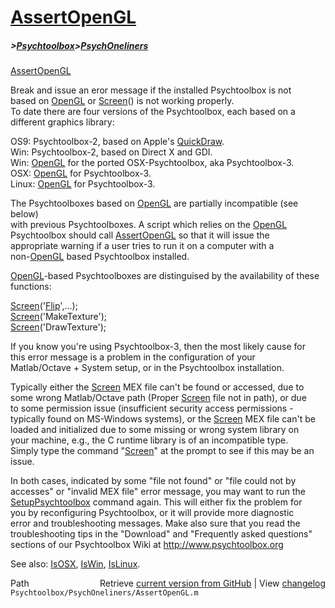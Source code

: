 # [AssertOpenGL](AssertOpenGL)
##### >[Psychtoolbox](Psychtoolbox)>[PsychOneliners](PsychOneliners)

[AssertOpenGL](AssertOpenGL)  
  
Break and issue an eror message if the installed Psychtoolbox is not  
based on [OpenGL](OpenGL) or [Screen](Screen)() is not working properly.  
To date there are four versions of the Psychtoolbox, each based on a  
different graphics library:  
  
 OS9: Psychtoolbox-2, based on Apple's [QuickDraw](QuickDraw).  
 Win: Psychtoolbox-2, based on Direct X and GDI.  
 Win: [OpenGL](OpenGL) for the ported OSX-Psychtoolbox, aka Psychtoolbox-3.  
 OSX: [OpenGL](OpenGL) for Psychtoolbox-3.  
 Linux: [OpenGL](OpenGL) for Psychtoolbox-3.  
  
 The Psychtoolboxes based on [OpenGL](OpenGL) are partially incompatible (see below)  
 with previous Psychtoolboxes.  A script which relies on the [OpenGL](OpenGL)  
 Psychtoolbox should call [AssertOpenGL](AssertOpenGL) so that it will issue the  
 appropriate warning if a user tries to run it on a computer with a  
 non-[OpenGL](OpenGL) based Psychtoolbox installed.  
  
 [OpenGL](OpenGL)-based Psychtoolboxes are distinguised by the availability of these  
 functions:  
  
  [Screen](Screen)('[Flip](Flip)',...);  
  [Screen](Screen)('MakeTexture');  
  [Screen](Screen)('DrawTexture');  
  
  
 If you know you're using Psychtoolbox-3, then the most likely cause for  
 this error message is a problem in the configuration of your  
 Matlab/Octave + System setup, or in the Psychtoolbox installation.  
  
 Typically either the [Screen](Screen) MEX file can't be found or accessed, due to  
 some wrong Matlab/Octave path (Proper [Screen](Screen) file not in path), or due  
 to some permission issue (insufficient security access permissions -  
 typically found on MS-Windows systems), or the [Screen](Screen) MEX file can't be  
 loaded and initialized due to some missing or wrong system library on  
 your machine, e.g., the C runtime library is of an incompatible type.  
 Simply type the command "[Screen](Screen)" at the prompt to see if this may be an  
 issue.  
  
 In both cases, indicated by some "file not found" or "file could not by  
 accesses" or "invalid MEX file" error message, you may want to run the  
 [SetupPsychtoolbox](SetupPsychtoolbox) command again. This will either fix the problem for  
 you by reconfiguring Psychtoolbox, or it will provide more diagnostic  
 error and troubleshooting messages. Make also sure that you read the  
 troubleshooting tips in the "Download" and "Frequently asked questions"  
 sections of our Psychtoolbox Wiki at http://www.psychtoolbox.org  
  
See also: [IsOSX](IsOSX), [IsWin](IsWin), [IsLinux](IsLinux).  




<div class="code_header" style="text-align:right;">
  <span style="float:left;">Path&nbsp;&nbsp;</span> <span class="counter">Retrieve <a href=
  "https://raw.github.com/Psychtoolbox-3/Psychtoolbox-3/beta/Psychtoolbox/PsychOneliners/AssertOpenGL.m">current version from GitHub</a> | View <a href=
  "https://github.com/Psychtoolbox-3/Psychtoolbox-3/commits/beta/Psychtoolbox/PsychOneliners/AssertOpenGL.m">changelog</a></span>
</div>
<div class="code">
  <code>Psychtoolbox/PsychOneliners/AssertOpenGL.m</code>
</div>

